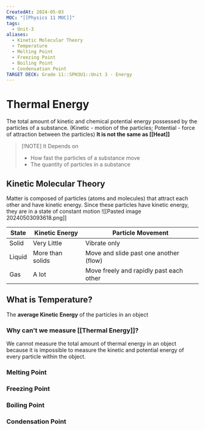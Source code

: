 ```yaml
---
CreatedAt: 2024-05-03
MOC: "[[Physics 11 MOC]]"
tags:
  - Unit-3
aliases:
  - Kinetic Molecular Theory
  - Temperature
  - Melting Point
  - Freezing Point
  - Boiling Point
  - Condensation Point
TARGET DECK: Grade 11::SPH3U1::Unit 3 - Energy
---
```


# Thermal Energy
The total amount of kinetic and chemical potential energy possessed by the particles of a substance. (Kinetic - motion of the particles; Potential - force of attraction between the particles) **It is not the same as [[Heat]]**
> [!NOTE] It Depends on
> - How fast the particles of a substance move
> - The quantity of particles in a substance
<!--ID: 1715096750905-->


## Kinetic Molecular Theory
Matter is composed of particles (atoms and molecules) that attract each other and have kinetic energy.
Since these particles have kinetic energy, they are in a state of constant motion
![[Pasted image 20240503093618.png]]
<!--ID: 1715096750912-->


| State  | Kinetic Energy   | Particle Movement                       |
| ------ | ---------------- | --------------------------------------- |
| Solid  | Very Little      | Vibrate only                            |
| Liquid | More than solids | Move and slide past one another (flow)  |
| Gas    | A lot            | Move freely and rapidly past each other |

## What is Temperature?
The **average Kinetic Energy** of the particles in an object
<!--ID: 1715096750915-->


### Why can't we measure [[Thermal Energy]]?
We cannot measure the total amount of thermal energy in an object because it is impossible to measure the kinetic and potential energy of every particle within the object.
<!--ID: 1715096750918-->


### Melting Point

### Freezing Point

### Boiling Point

### Condensation Point
